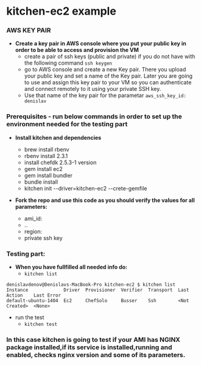# kitchen-ec2 example 

### AWS KEY PAIR
- **Create a key pair in AWS console where you put your public key in order to be able to access and provision the VM**
  - create a pair of ssh keys (public and private) if you do not have with the following command `ssh keygen`
  - go to AWS console and create a new Key pair. There you upload your public key and set a name of the Key pair.
    Later you are going to use and assign this key pair to your VM so you can authenticate and connect remotely to it using
    your private SSH key. 
  - Use that name of the key pair for the parametar `aws_ssh_key_id: denislav`
### Prerequisites - run below commands in order to set up the environment needed for the testing part
- **Install kitchen and dependencies**
  -  brew install rbenv
  -  rbenv install 2.3.1
  -  install chefdk 2.5.3-1 version
  -  gem install ec2
  -  gem install bundler
  -  bundle install
  -  kitchen init --driver=kitchen-ec2 --crete-gemfile
  
  
- **Fork the repo and use this code as you should verify the values for all parameters:**
  - ami_id:
  - ..
  - region:
  - private ssh key
  
### Testing part:

- **When you have fullfilled all needed info do:**
  -  `kitchen list`

```
denislavdenov@Denislavs-MacBook-Pro kitchen-ec2 $ kitchen list
Instance             Driver  Provisioner  Verifier  Transport  Last Action    Last Error
default-ubuntu-1404  Ec2     ChefSolo     Busser    Ssh        <Not Created>  <None>
```

- run the test
  - `kitchen test`

### In this case kitchen is going to test if your AMI has NGINX package installed,if its service is installed,running and enabled, checks nginx version and some of its parameters.


